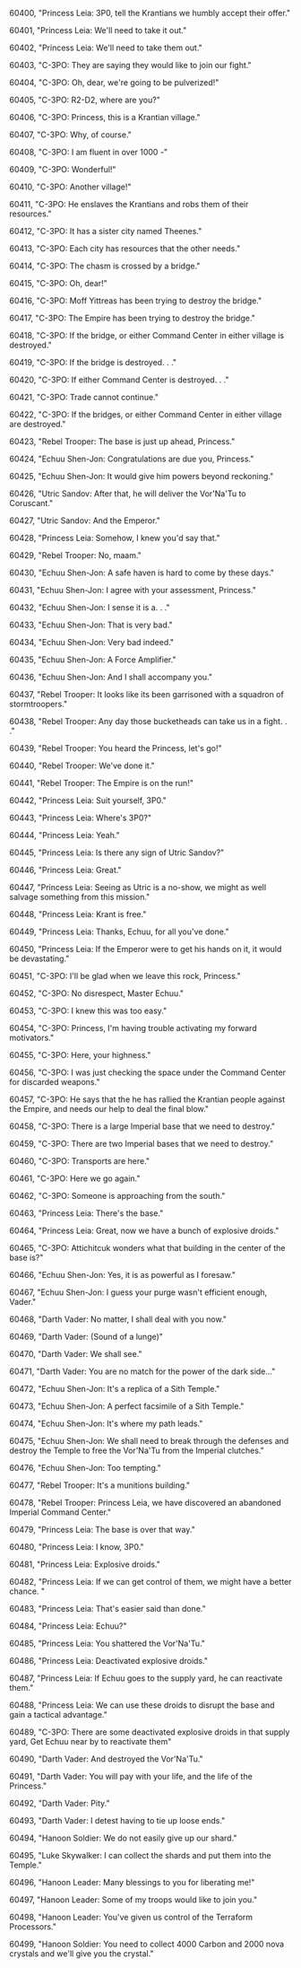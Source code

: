 ﻿60400, "Princess Leia: 3P0, tell the Krantians we humbly accept their offer."

60401, "Princess Leia: We'll need to take it out."

60402, "Princess Leia: We'll need to take them out."

60403, "C-3PO: They are saying they would like to join our fight."

60404, "C-3PO: Oh, dear, we're going to be pulverized!"

60405, "C-3PO: R2-D2, where are you?"

60406, "C-3PO: Princess, this is a Krantian village."

60407, "C-3PO: Why, of course."

60408, "C-3PO: I am fluent in over 1000 -"

60409, "C-3PO: Wonderful!"

60410, "C-3PO: Another village!"

60411, "C-3PO: He enslaves the Krantians and robs them of their resources."

60412, "C-3PO: It has a sister city named Theenes."

60413, "C-3PO: Each city has resources that the other needs."

60414, "C-3PO: The chasm is crossed by a bridge."

60415, "C-3PO: Oh, dear!"

60416, "C-3PO: Moff Yittreas has been trying to destroy the bridge."

60417, "C-3PO: The Empire has been trying to destroy the bridge."

60418, "C-3PO: If the bridge, or either Command Center in either village is destroyed."

60419, "C-3PO: If the bridge is destroyed. . ."

60420, "C-3PO: If either Command Center is destroyed. . ."

60421, "C-3PO: Trade cannot continue."

60422, "C-3PO: If the bridges, or either Command Center in either village are destroyed."

60423, "Rebel Trooper: The base is just up ahead, Princess."

60424, "Echuu Shen-Jon: Congratulations are due you, Princess."

60425, "Echuu Shen-Jon: It would give him powers beyond reckoning."

60426, "Utric Sandov: After that, he will deliver the Vor'Na'Tu to Coruscant."

60427, "Utric Sandov: And the Emperor."

60428, "Princess Leia: Somehow, I knew you'd say that."

60429, "Rebel Trooper: No, maam."

60430, "Echuu Shen-Jon: A safe haven is hard to come by these days."

60431, "Echuu Shen-Jon: I agree with your assessment, Princess."

60432, "Echuu Shen-Jon: I sense it is a. . ."

60433, "Echuu Shen-Jon: That is very bad."

60434, "Echuu Shen-Jon: Very bad indeed."

60435, "Echuu Shen-Jon: A Force Amplifier."

60436, "Echuu Shen-Jon: And I shall accompany you."

60437, "Rebel Trooper: It looks like its been garrisoned with a squadron of stormtroopers."

60438, "Rebel Trooper: Any day those bucketheads can take us in a fight. . ."

60439, "Rebel Trooper: You heard the Princess, let's go!"

60440, "Rebel Trooper: We've done it."

60441, "Rebel Trooper: The Empire is on the run!"

60442, "Princess Leia: Suit yourself, 3P0."

60443, "Princess Leia: Where's 3P0?"

60444, "Princess Leia: Yeah."

60445, "Princess Leia: Is there any sign of Utric Sandov?"

60446, "Princess Leia: Great."

60447, "Princess Leia: Seeing as Utric is a no-show, we might as well salvage something from this mission."

60448, "Princess Leia: Krant is free."

60449, "Princess Leia: Thanks, Echuu, for all you've done."

60450, "Princess Leia: If the Emperor were to get his hands on it, it would be devastating."

60451, "C-3PO: I'll be glad when we leave this rock, Princess."

60452, "C-3PO: No disrespect, Master Echuu."

60453, "C-3PO: I knew this was too easy."

60454, "C-3PO: Princess, I'm having trouble activating my forward motivators."

60455, "C-3PO: Here, your highness."

60456, "C-3PO: I was just checking the space under the Command Center for discarded weapons."

60457, "C-3PO: He says that the he has rallied the Krantian people against the Empire, and needs our help to deal the final blow."

60458, "C-3PO: There is a large Imperial base that we need to destroy."

60459, "C-3PO: There are two Imperial bases that we need to destroy."

60460, "C-3PO: Transports are here."

60461, "C-3PO: Here we go again."

60462, "C-3PO: Someone is approaching from the south."

60463, "Princess Leia: There's the base."

60464, "Princess Leia: Great, now we have a bunch of explosive droids."

60465, "C-3PO: Attichitcuk wonders what that building in the center of the base is?"

60466, "Echuu Shen-Jon: Yes, it is as powerful as I foresaw."

60467, "Echuu Shen-Jon: I guess your purge wasn't efficient enough, Vader."

60468, "Darth Vader: No matter, I shall deal with you now."

60469, "Darth Vader: (Sound of a lunge)"

60470, "Darth Vader: We shall see."

60471, "Darth Vader: You are no match for the power of the dark side..."

60472, "Echuu Shen-Jon: It's a replica of a Sith Temple."

60473, "Echuu Shen-Jon: A perfect facsimile of a Sith Temple."

60474, "Echuu Shen-Jon: It's where my path leads."

60475, "Echuu Shen-Jon: We shall need to break through the defenses and destroy the Temple to free the Vor'Na'Tu from the Imperial clutches."

60476, "Echuu Shen-Jon: Too tempting."

60477, "Rebel Trooper: It's a munitions building."

60478, "Rebel Trooper: Princess Leia, we have discovered an abandoned Imperial Command Center."

60479, "Princess Leia: The base is over that way."

60480, "Princess Leia: I know, 3P0."

60481, "Princess Leia: Explosive droids."

60482, "Princess Leia: If we can get control of them, we might have a better chance. "

60483, "Princess Leia: That's easier said than done."

60484, "Princess Leia: Echuu?"

60485, "Princess Leia: You shattered the Vor'Na'Tu."

60486, "Princess Leia: Deactivated explosive droids."

60487, "Princess Leia: If Echuu goes to the supply yard, he can reactivate them."

60488, "Princess Leia: We can use these droids to disrupt the base and gain a tactical advantage."

60489, "C-3PO: There are some deactivated explosive droids in that supply yard, Get Echuu near by to reactivate them"

60490, "Darth Vader: And destroyed the Vor'Na'Tu."

60491, "Darth Vader: You will pay with your life, and the life of the Princess."

60492, "Darth Vader: Pity."

60493, "Darth Vader: I detest having to tie up loose ends."

60494, "Hanoon Soldier: We do not easily give up our shard."

60495, "Luke Skywalker: I can collect the shards and put them into the Temple."

60496, "Hanoon Leader: Many blessings to you for liberating me!"

60497, "Hanoon Leader: Some of my troops would like to join you."

60498, "Hanoon Leader: You've given us control of the Terraform Processors."

60499, "Hanoon Soldier: You need to collect 4000 Carbon and 2000 nova crystals and we'll give you the crystal."

